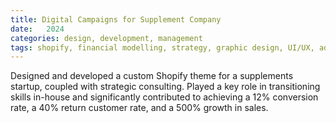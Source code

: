 ```yaml
---
title: Digital Campaigns for Supplement Company
date:   2024
categories: design, development, management
tags: shopify, financial modelling, strategy, graphic design, UI/UX, ad creatives, icons
---
```


Designed and developed a custom Shopify theme for a supplements startup, coupled with strategic consulting. Played a key role in transitioning skills in-house and significantly contributed to achieving a 12% conversion rate, a 40% return customer rate, and a 500% growth in sales.

